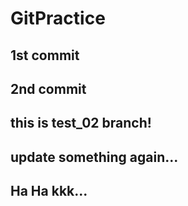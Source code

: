 # GitPractice

## 1st commit

## 2nd commit

## this is test_02 branch!

## update something again...

## Ha Ha kkk...